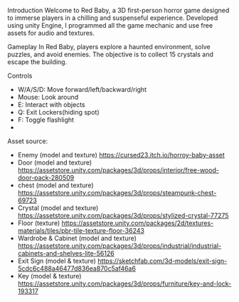 

Introduction
Welcome to Red Baby, a 3D first-person horror game designed to immerse players in a chilling and suspenseful experience. Developed using unity Engine, I programmed all the game mechanic and use free assets for audio and textures.

Gameplay
In Red Baby, players explore a haunted environment, solve puzzles, and avoid enemies. The objective is to collect 15 crystals and escape the building.

Controls
- W/A/S/D: Move forward/left/backward/right
- Mouse: Look around
- E: Interact with objects
- Q: Exit Lockers(hiding spot)
- F: Toggle flashlight
- [Space]: jump

Asset source:
- Enemy (model and texture) https://cursed23.itch.io/horroy-baby-asset
- Door (model and texture) https://assetstore.unity.com/packages/3d/props/interior/free-wood-door-pack-280509
- chest (model and texture) https://assetstore.unity.com/packages/3d/props/steampunk-chest-69723
- Crystal (model and texture) https://assetstore.unity.com/packages/3d/props/stylized-crystal-77275
- Floor (texture) https://assetstore.unity.com/packages/2d/textures-materials/tiles/pbr-tile-texture-floor-36243
- Wardrobe & Cabinet (model and texture) https://assetstore.unity.com/packages/3d/props/industrial/industrial-cabinets-and-shelves-lite-56126
- Exit Sign (model & texture) https://sketchfab.com/3d-models/exit-sign-5cdc6c488a46477d836ea870c5af46a6
- Key (model & texture) https://assetstore.unity.com/packages/3d/props/furniture/key-and-lock-193317
